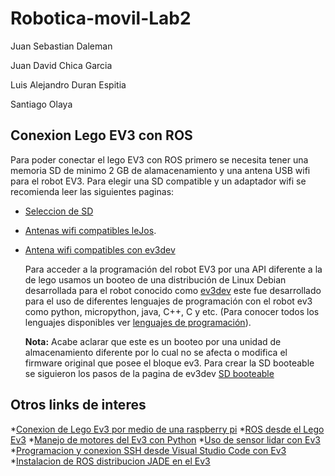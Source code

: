 # Robotica-movil-Lab2
Juan Sebastian Daleman

Juan David Chica Garcia

Luis Alejandro Duran Espitia

Santiago Olaya

## Conexion Lego EV3 con ROS
Para poder conectar el lego EV3 con ROS primero se necesita tener una memoria SD de minimo 2 GB de alamacenamiento y una antena USB wifi para el robot EV3. Para elegir una SD compatible y un adaptador wifi se recomienda leer las siguientes paginas:
* [Seleccion de SD](https://github.com/ev3dev/ev3dev/wiki/Selecting-a-microSD-card)
* [Antenas wifi compatibles leJos](https://lejosnews.wordpress.com/2015/02/03/comparing-wifi-adapters/).
* [Antena wifi compatibles con ev3dev](https://github.com/ev3dev/ev3dev/wiki/USB-Wi-Fi-Dongles)

  Para acceder a la programación del robot EV3 por una API diferente a la de lego usamos un booteo de una distribución de Linux Debian desarrollada para el robot conocido como [ev3dev](https://www.ev3dev.org/) este fue desarrollado para el uso de diferentes lenguajes de programación con el robot ev3 como python, micropython, java, C++, C y etc. (Para conocer todos los lenguajes disponibles ver [lenguajes de programación](https://www.ev3dev.org/docs/programming-languages/)).

  **Nota:** Acabe aclarar que este es un booteo por una unidad de almacenamiento diferente por lo cual no se afecta o modifica el firmware original que posee el bloque ev3.
  Para crear la SD booteable se siguieron los pasos de la pagina de ev3dev [SD booteable](https://www.ev3dev.org/docs/getting-started/)

## Otros links de interes
*[Conexion de Lego Ev3 por medio de una raspberry pi](https://github.com/aws-samples/aws-builders-fair-projects/blob/master/reinvent-2019/lego-ev3-raspberry-pi-robot/README.MD)
*[ROS desde el Lego Ev3](https://github.com/moriarty/ros-ev3)
*[Manejo de motores del Ev3 con Python](https://www.youtube.com/watch?v=j0-ATIe6pqg)
*[Uso de sensor lidar con Ev3](https://www.youtube.com/watch?v=JX0zeYa-faM)
*[Programacion y conexion SSH desde Visual Studio Code con Ev3](https://www.youtube.com/watch?v=uNSIOvqzAnY)
*[Instalacion de ROS distribucion JADE en el Ev3](https://github.com/osmado/ev3dev_ros_distribution)

